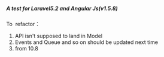 ##### A test for Laravel5.2 and Angular Js(v1.5.8)

To  refactor：

1. API isn't supposed to land in Model
2. Events and Queue and so on should be updated next time
3. from 10.8



